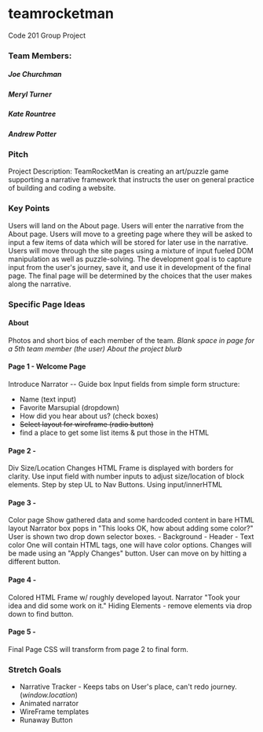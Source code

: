 # teamrocketman
Code 201 Group Project

### Team Members:

##### Joe Churchman
##### Meryl Turner
##### Kate Rountree
##### Andrew Potter

### Pitch

Project Description: TeamRocketMan is creating an art/puzzle game supporting a narrative framework that instructs the user on general practice of building and coding a website.

### Key Points

Users will land on the About page.
Users will enter the narrative from the About page.
Users will move to a greeting page where they will be asked to input a few items of data which will be stored for later use in the narrative.
Users will move through the site pages using a mixture of input fueled DOM manipulation as well as puzzle-solving.
The development goal is to capture input from the user's journey, save it, and use it in development of the final page.
The final page will be determined by the choices that the user makes along the narrative.

### Specific Page Ideas

#### About
Photos and short bios of each member of the team.
*Blank space in page for a 5th team member (the user)*
*About the project blurb*

#### Page 1 - Welcome Page
Introduce Narrator -- Guide box
Input fields from simple form structure:
- Name (text input)
- Favorite Marsupial (dropdown)
- How did you hear about us? (check boxes)
- ~~Select layout for wireframe (radio button)~~
- find a place to get some list items & put those in the HTML

#### Page 2 - 
Div Size/Location Changes
HTML Frame is displayed with borders for clarity.
Use input field with number inputs to adjust size/location of block elements.
Step by step UL to Nav Buttons. Using input/innerHTML

#### Page 3 - 
Color page
Show gathered data and some hardcoded content in bare HTML layout
Narrator box pops in "This looks OK, how about adding some color?"
User is shown two drop down selector boxes.
    - Background
    - Header
    - Text color
One will contain HTML tags, one will have color options.
Changes will be made using an "Apply Changes" button.
User can move on by hitting a different button.

#### Page 4 - 
Colored HTML Frame w/ roughly developed layout.
Narrator "Took your idea and did some work on it." 
Hiding Elements - remove elements via drop down to find button.

#### Page 5 - 
Final Page
CSS will transform from page 2 to final form.




### Stretch Goals
- Narrative Tracker - Keeps tabs on User's place, can't redo journey. (*window.location*)
- Animated narrator
- WireFrame templates
- Runaway Button